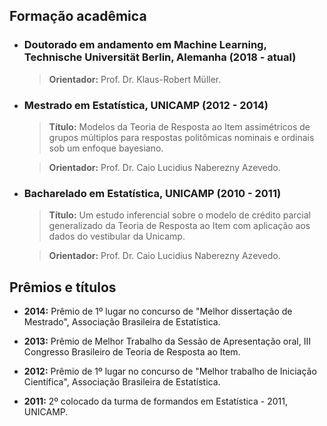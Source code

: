 ## Formação acadêmica

* ### Doutorado em andamento em Machine Learning, Technische Universität Berlin, Alemanha (2018 - atual)

    > **Orientador:** Prof. Dr. Klaus-Robert Müller.


* ### Mestrado em Estatística, UNICAMP (2012 - 2014)

    > **Título:** Modelos da Teoria de Resposta ao Item assimétricos de grupos múltiplos para respostas politômicas nominais e ordinais sob um enfoque bayesiano.

    > **Orientador:** Prof. Dr. Caio Lucidius Naberezny Azevedo.

* ### Bacharelado em Estatística, UNICAMP (2010 - 2011)

    > **Título:** Um estudo inferencial sobre o modelo de crédito parcial generalizado da Teoria de Resposta ao Item com aplicação aos dados do vestibular da Unicamp.

    > **Orientador:** Prof. Dr. Caio Lucidius Naberezny Azevedo.

## Prêmios e títulos

* **2014:** Prêmio de 1º lugar no concurso de "Melhor dissertação de Mestrado", Associação Brasileira de Estatística. 

* **2013:** Prêmio de Melhor Trabalho da Sessão de Apresentação oral, III Congresso Brasileiro de Teoria de Resposta ao Item. 

* **2012:** Prêmio de 1º lugar no concurso de "Melhor trabalho de Iniciação Científica", Associação Brasileira de Estatística. 

* **2011:** 2º colocado da turma de formandos em Estatística - 2011, UNICAMP. 
